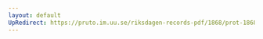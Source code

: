 ```yaml
---
layout: default
UpRedirect: https://pruto.im.uu.se/riksdagen-records-pdf/1868/prot-1868--fk--430/prot-1868--fk--430_023.pdf
---
```

